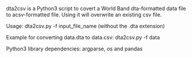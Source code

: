 dta2csv is a Python3 script to covert a World Band dta-formatted data file to acsv-formatted file. Using it will overwrite an existing csv file.

Usage: dta2csv.py -f input_file_name (without the .dta extension)

Example for converting data.dta to data.csv:
dta2csv.py -f data

Python3 library dependencies: argparse, os and pandas
